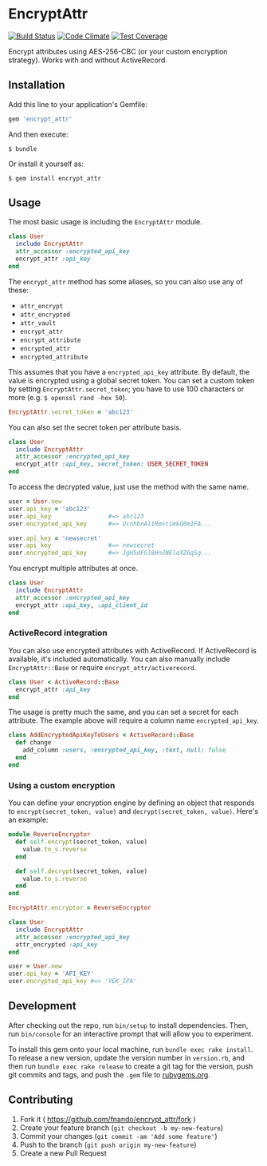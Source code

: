 # EncryptAttr

[![Build Status](https://travis-ci.org/fnando/encrypt_attr.svg)](https://travis-ci.org/fnando/encrypt_attr)
[![Code Climate](https://codeclimate.com/github/fnando/encrypt_attr/badges/gpa.svg)](https://codeclimate.com/github/fnando/encrypt_attr)
[![Test Coverage](https://codeclimate.com/github/fnando/encrypt_attr/badges/coverage.svg)](https://codeclimate.com/github/fnando/encrypt_attr)

Encrypt attributes using AES-256-CBC (or your custom encryption strategy). Works with and without ActiveRecord.

## Installation

Add this line to your application's Gemfile:

```ruby
gem 'encrypt_attr'
```

And then execute:

    $ bundle

Or install it yourself as:

    $ gem install encrypt_attr

## Usage

The most basic usage is including the `EncryptAttr` module.

```ruby
class User
  include EncryptAttr
  attr_accessor :encrypted_api_key
  encrypt_attr :api_key
end
```

The `encrypt_attr` method has some aliases, so you can also use any of these:

- `attr_encrypt`
- `attr_encrypted`
- `attr_vault`
- `encrypt_attr`
- `encrypt_attribute`
- `encrypted_attr`
- `encrypted_attribute`

This assumes that you have a `encrypted_api_key` attribute. By default, the value is encrypted using a global secret token. You can set a custom token by setting `EncryptAttr.secret_token`; you have to use 100 characters or more (e.g. `$ openssl rand -hex 50`).

```ruby
EncryptAttr.secret_token = 'abc123'
```

You can also set the secret token per attribute basis.

```ruby
class User
  include EncryptAttr
  attr_accessor :encrypted_api_key
  encrypt_attr :api_key, secret_token: USER_SECRET_TOKEN
end
```

To access the decrypted value, just use the method with the same name.

```ruby
user = User.new
user.api_key = 'abc123'
user.api_key                #=> abc123
user.encrypted_api_key      #=> UcnhbnAl1Rmvt1mkG0m1FA...

user.api_key = 'newsecret'
user.api_key                #=> newsecret
user.encrypted_api_key      #=> JgH5dFGl8HnJNEloXZ6qSg...
```

You encrypt multiple attributes at once.

```ruby
class User
  include EncryptAttr
  attr_accessor :encrypted_api_key
  encrypt_attr :api_key, :api_client_id
end
```

### ActiveRecord integration

You can also use encrypted attributes with ActiveRecord. If ActiveRecord is available, it's included automatically. You can also manually include `EncryptAttr::Base` or require `encrypt_attr/activerecord`.

```ruby
class User < ActiveRecord::Base
  encrypt_attr :api_key
end
```

The usage is pretty much the same, and you can set a secret for each attribute. The example above will require a column name `encrypted_api_key`.

```ruby
class AddEncryptedApiKeyToUsers < ActiveRecord::Base
  def change
    add_column :users, :encrypted_api_key, :text, null: false
  end
end
```

### Using a custom encryption

You can define your encryption engine by defining an object that responds to `encrypt(secret_token, value)` and `decrypt(secret_token, value)`. Here's an example:

```ruby
module ReverseEncryptor
  def self.encrypt(secret_token, value)
    value.to_s.reverse
  end

  def self.decrypt(secret_token, value)
    value.to_s.reverse
  end
end

EncryptAttr.encryptor = ReverseEncryptor

class User
  include EncryptAttr
  attr_accessor :encrypted_api_key
  attr_encrypted :api_key
end

user = User.new
user.api_key = 'API_KEY'
user.encrypted_api_key #=> 'YEK_IPA'
```

## Development

After checking out the repo, run `bin/setup` to install dependencies. Then, run `bin/console` for an interactive prompt that will allow you to experiment.

To install this gem onto your local machine, run `bundle exec rake install`. To release a new version, update the version number in `version.rb`, and then run `bundle exec rake release` to create a git tag for the version, push git commits and tags, and push the `.gem` file to [rubygems.org](https://rubygems.org).

## Contributing

1. Fork it ( https://github.com/fnando/encrypt_attr/fork )
2. Create your feature branch (`git checkout -b my-new-feature`)
3. Commit your changes (`git commit -am 'Add some feature'`)
4. Push to the branch (`git push origin my-new-feature`)
5. Create a new Pull Request
